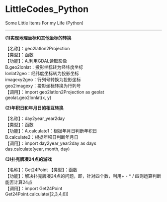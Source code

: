 # LittleCodes_Python
Some Little Items For my Life (Python)

------------------------------------------------------------
**(1)实现地理坐标和其他坐标的转换**  

【名称】：geo2latlon2Projection  
【类型】：函数  
【功能】：A.利用GDAL读取影像  
         B.geo2lonlat：投影坐标转为经纬度坐标  
           lonlat2geo：经纬度坐标转为投影坐标  
           imagexy2geo：行列号转换为投影坐标  
           geo2imagexy：投影坐标转换为行列号  
【调用】：import geo2latlon2Projection  as geolat  
         geolat.geo2lonlat(x, y)


**(2)年积日和年月日的相互转换**  

【名称】：day2year_year2day  
【类型】：函数  
【功能】：A.calculate1：根据年月日判断年积日  
         B.calculate2：根据年积日判断年月日  
【调用】：import day2year_year2day as days  
         das.calculate(year, month, day)
         
         
**(3)扑克牌凑24点的游戏**  

【名称】：Get24Point 
【类型】：函数  
【功能】：解决扑克牌凑24点的问题，即，针对四个数，利用+ - * / 四则运算判断能否计算24点  
【调用】：import Get24Point  
         Get24Point.calculate([2,3,4,6])
